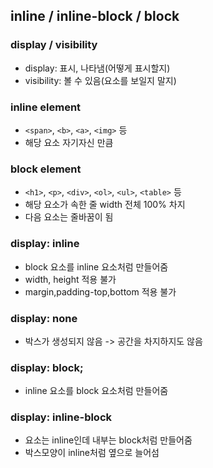 ## inline / inline-block / block

### display / visibility
- display: 표시, 나타냄(어떻게 표시할지)
- visibility: 볼 수 있음(요소를 보일지 말지)

### inline element
- `<span>`, `<b>`, `<a>`, `<img>` 등
- 해당 요소 자기자신 만큼

### block element
- `<h1>`, `<p>`, `<div>`, `<ol>`, `<ul>`, `<table>` 등
- 해당 요소가 속한 줄 width 전체 100% 차지
- 다음 요소는 줄바꿈이 됨

### display: inline
- block 요소를 inline 요소처럼 만들어줌
- width, height 적용 불가
- margin,padding-top,bottom 적용 불가

### display: none
- 박스가 생성되지 않음 -> 공간을 차지하지도 않음

### display: block;
- inline 요소를 block 요소처럼 만들어줌

### display: inline-block
- 요소는 inline인데 내부는 block처럼 만들어줌
- 박스모양이 inline처럼 옆으로 늘어섬
